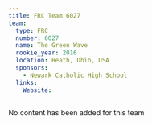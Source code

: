 ```yaml
---
title: FRC Team 6027
team:
  type: FRC
  number: 6027
  name: The Green Wave
  rookie_year: 2016
  location: Heath, Ohio, USA
  sponsors:
    - Newark Catholic High School
  links:
    Website: 
---
```

No content has been added for this team
